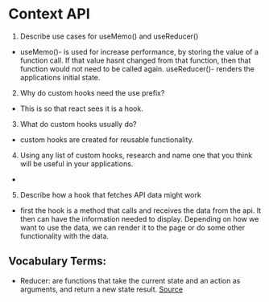 # Context API

1. Describe use cases for useMemo() and useReducer()
- useMemo()- is used for increase performance, by storing the value of a function call. If that value hasnt changed from that function, then that function would not need to be called again. useReducer()- renders the applications initial state. 
2. Why do custom hooks need the use prefix?
- This is so that react sees it is a hook.
3. What do custom hooks usually do? 
- custom hooks are created for reusable functionality. 
4. Using any list of custom hooks, research and name one that you think will be useful in your applications.
- 
5. Describe how a hook that fetches API data might work
-  first the hook is a method that calls and receives the data from the api. It then can have the information needed to display. Depending on how we want to use the data, we can render it to the page or do some other functionality with the data. 

## Vocabulary Terms:

- Reducer: are functions that take the current state and an action as arguments, and return a new state result. [Source](https://redux.js.org/tutorials/fundamentals/part-3-state-actions-reducers)





